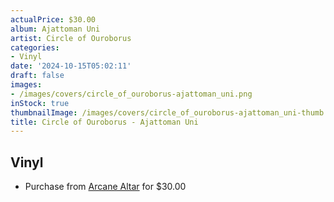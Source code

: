 ```yaml
---
actualPrice: $30.00
album: Ajattoman Uni
artist: Circle of Ouroborus
categories:
- Vinyl
date: '2024-10-15T05:02:11'
draft: false
images:
- /images/covers/circle_of_ouroborus-ajattoman_uni.png
inStock: true
thumbnailImage: /images/covers/circle_of_ouroborus-ajattoman_uni-thumb.png
title: Circle of Ouroborus - Ajattoman Uni
---
```


## Vinyl
* Purchase from [Arcane Altar](https://arcanealtar.bigcartel.com/product/circle-of-ouroborus-ajattoman-uni-12-lp) for $30.00
